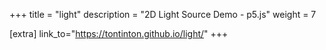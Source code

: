 +++
title = "light"
description = "2D Light Source Demo - p5.js"
weight = 7

[extra]
link_to="https://tontinton.github.io/light/"
+++

